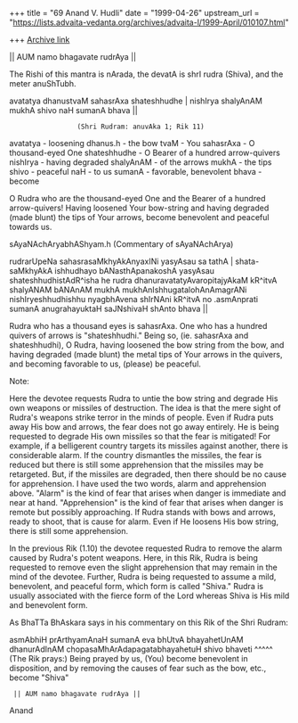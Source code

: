 +++
title = "69 Anand V. Hudli"
date = "1999-04-26"
upstream_url = "https://lists.advaita-vedanta.org/archives/advaita-l/1999-April/010107.html"

+++
[Archive link](https://lists.advaita-vedanta.org/archives/advaita-l/1999-April/010107.html)

|| AUM namo bhagavate rudrAya ||

  The Rishi of this mantra is nArada, the devatA is shrI rudra (Shiva),
  and the meter anuShTubh.

  avatatya dhanustvaM sahasrAxa shateshhudhe |
  nishIrya shalyAnAM mukhA shivo naH sumanA bhava ||

                     (Shri Rudram: anuvAka 1; Rik 11)

  avatatya - loosening
  dhanus.h - the bow
  tvaM  - You
  sahasrAxa - O thousand-eyed One
  shateshhudhe - O Bearer of a hundred arrow-quivers
  nishIrya -  having degraded
  shalyAnAM - of the arrows
  mukhA - the tips
  shivo - peaceful
  naH  - to us
  sumanA - favorable, benevolent
  bhava - become

  O Rudra who are the thousand-eyed One and the Bearer of a
  hundred arrow-quivers! Having loosened Your bow-string
  and having degraded (made blunt) the tips of Your arrows,
  become benevolent and peaceful towards us.

  sAyaNAchAryabhAShyam.h   (Commentary of sAyaNAchArya)

  rudrarUpeNa sahasrasaMkhyAkAnyaxINi yasyAsau sa tathA | shata-
  saMkhyAkA ishhudhayo bANasthApanakoshA yasyAsau shateshhudhistAdR^isha
  he rudra dhanuravatatyAvaropitajyAkaM kR^itvA shalyANAM bANAnAM mukhA
  mukhAnIshhugatalohAnAmagrANi nishIryeshhudhishhu nyagbhAvena shIrNAni
  kR^itvA no .asmAnprati sumanA anugrahayuktaH saJNshivaH shAnto bhava ||


  Rudra who has a thousand eyes is sahasrAxa. One who has a hundred
  quivers of arrows is "shateshhudhi." Being so, (ie. sahasrAxa and
  shateshhudhi), O Rudra, having loosened the bow string from the bow,
  and having degraded (made blunt) the metal tips of Your arrows in the
  quivers, and becoming favorable to us, (please) be peaceful.

  Note:

  Here the devotee requests Rudra to untie the bow string and degrade
  His own weapons or missiles of destruction. The idea is that the mere
  sight of Rudra's weapons strike terror in the minds of people. Even if
  Rudra puts away His bow and arrows, the fear does not go away entirely.
  He is being requested to degrade His own missiles so that the fear is
  mitigated!  For example, if a belligerent country targets its missiles
  against another, there is considerable alarm. If the country dismantles
  the missiles, the fear is reduced but there is still some apprehension
  that the missiles may be retargeted. But, if the missiles are degraded,
  then there should be no cause for apprehension.
   I have used the two words, alarm and apprehension above. "Alarm"
  is the kind of fear that arises when danger is immediate and near at
  hand. "Apprehension" is the kind of fear that arises when danger is
  remote but possibly approaching. If Rudra stands with bows and arrows,
  ready to shoot, that is cause for alarm. Even if He loosens His bow
  string, there is still some apprehension.

  In the previous Rik (1.10) the devotee requested Rudra to remove the
  alarm caused by Rudra's potent weapons. Here, in this Rik, Rudra is
  being requested to remove even the slight apprehension that may remain
  in the mind of the devotee. Further, Rudra is being requested to assume
  a mild, benevolent, and peaceful form, which form is called "Shiva."
  Rudra is usually associated with the fierce form of the Lord whereas
  Shiva is His mild and benevolent form.

  As BhaTTa BhAskara says in his commentary on this Rik of the
  Shri Rudram:

   asmAbhiH prArthyamAnaH sumanA eva bhUtvA bhayahetUnAM dhanurAdInAM
   chopasaMhArAdapagatabhayahetuH shivo bhaveti
                                  ^^^^^
  (The Rik prays:) Being prayed by us, (You) become benevolent in
  disposition, and by removing the causes of fear such as the bow,
  etc., become "Shiva"


     || AUM namo bhagavate rudrAya ||

  Anand

